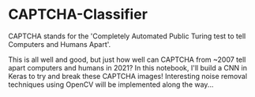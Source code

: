 # CAPTCHA-Classifier

CAPTCHA stands for the 'Completely Automated Public Turing test to tell Computers and Humans Apart'.

This is all well and good, but just how well can CAPTCHA from ~2007 tell apart computers and humans in 2021? In this notebook, I'll build a CNN in Keras to try and break these CAPTCHA images! Interesting noise removal techniques using OpenCV will be implemented along the way...
